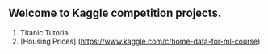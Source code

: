 ## Welcome to Kaggle competition projects.

1. Titanic Tutorial
2. [Housing Prices] (https://www.kaggle.com/c/home-data-for-ml-course)

